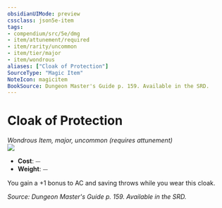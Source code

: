 ```yaml
---
obsidianUIMode: preview
cssclass: json5e-item
tags:
- compendium/src/5e/dmg
- item/attunement/required
- item/rarity/uncommon
- item/tier/major
- item/wondrous
aliases: ["Cloak of Protection"]
SourceType: "Magic Item"
NoteIcon: magicitem
BookSource: Dungeon Master's Guide p. 159. Available in the SRD.
---
```

# Cloak of Protection
*Wondrous Item, major, uncommon (requires attunement)*  
![](/2-Mechanics/CLI/items/img/cloak-of-protection.webp#right)  

- **Cost**: ⏤
- **Weight**: ⏤

You gain a +1 bonus to AC and saving throws while you wear this cloak.

*Source: Dungeon Master's Guide p. 159. Available in the SRD.*